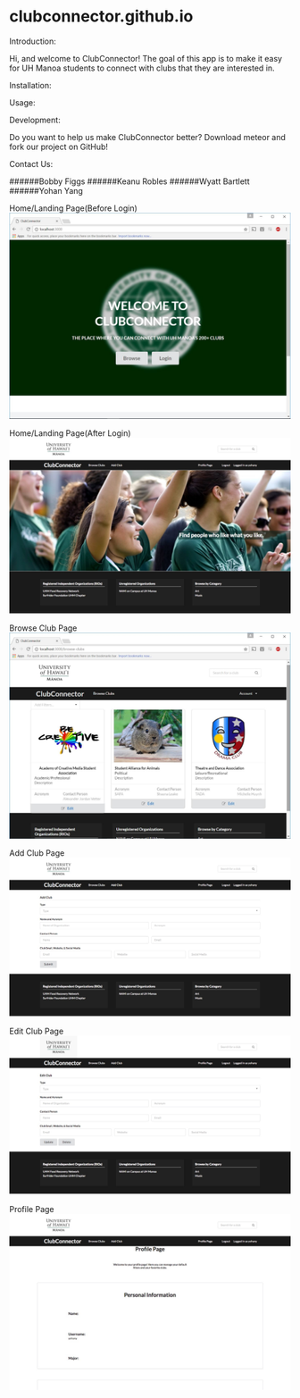 # clubconnector.github.io

Introduction:

Hi, and welcome to ClubConnector! The goal of this app is to make it easy for UH Manoa students to connect with clubs that they are interested in. 

Installation:

Usage:

Development:

Do you want to help us make ClubConnector better? Download meteor and fork our project on GitHub!

Contact Us:

######Bobby Figgs
######Keanu Robles
######Wyatt Bartlett
######Yohan Yang

Home/Landing Page(Before Login)
<img class="ui huge image" src="https://raw.githubusercontent.com/clubconnector/clubconnector.github.io/master/doc/Before_Login_M1.jpg">

Home/Landing Page(After Login)
<img class="ui huge image" src="/doc/After_Login_M1.jpg">

Browse Club Page
<img class="ui huge image" src="/doc/Browse_Clubs_M2.JPG">

Add Club Page
<img class="ui huge image" src="/doc/Add_Club_M1.jpg">

Edit Club Page
<img class="ui huge image" src="/doc/Edit_Club_M1.jpg">

Profile Page
<img class="ui huge image" src="/doc/Profile_Page_M1.jpg">

